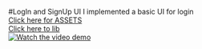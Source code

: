 #LogIn and SignUp UI 
I implemented a basic UI for login<br>
[Click here for ASSETS](https://github.com/bits-and-atoms/LogIn_UI_and_Basic_Navigation/tree/main/assets "Visit assets folder to see images and other stuff")<br>
[Click here to lib](https://github.com/bits-and-atoms/LogIn_UI_and_Basic_Navigation/tree/main/lib "Visit lib folder to see codes for different pages")<br>
[![Watch the video demo]([https://drive.google.com/file/d/1WnsjwpDWKUTTe1hi3dNdlsVZQCqK_H4g/view?usp=sharing)](https://drive.google.com/file/d/1EM7KndRs6oeSigrX70ykxet6qA9Jur3n/view?usp=sharing)<br>
